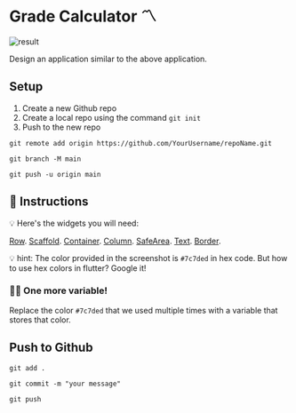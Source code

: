 # Grade Calculator 〽️

![result](https://user-images.githubusercontent.com/84308096/154513932-e7f4a10a-f76b-43ed-b54f-c1ebbfe02e4f.png)

Design an application similar to the above application.

## Setup

1. Create a new Github repo
2. Create a local repo using the command `git init`
3. Push to the new repo

```shell
git remote add origin https://github.com/YourUsername/repoName.git
```

```shell
git branch -M main
```

```shell
git push -u origin main
```

## 🍋 Instructions

💡 Here's the widgets you will need:

[Row](https://api.flutter.dev/flutter/material/Row-class.html).
[Scaffold](https://api.flutter.dev/flutter/material/Scaffold-class.html).
[Container](https://api.flutter.dev/flutter/widgets/Container-class.html).
[Column](https://api.flutter.dev/flutter/widgets/Column-class.html).
[SafeArea](https://api.flutter.dev/flutter/widgets/SafeArea-class.html).
[Text](https://api.flutter.dev/flutter/widgets/Text-class.html).
[Border](https://api.flutter.dev/flutter/painting/Border-class.html).

💡 hint:
The color provided in the screenshot is `#7c7ded` in hex code.
But how to use hex colors in flutter? Google it!

### 🤼‍♂️ One more variable!

Replace the color `#7c7ded` that we used multiple times with a variable that stores that color.

## Push to Github

```shell
git add .
```

```shell
git commit -m "your message"
```

```shell
git push
```
